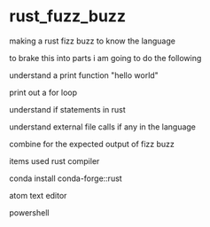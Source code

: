 # rust_fuzz_buzz
making a rust fizz buzz to know the language

to brake this into parts i am going to do the following 

understand a print function "hello world"

print out a for loop

understand if statements in rust

understand external file calls if any in the language 

combine for the expected output of fizz buzz


items used rust compiler


conda install conda-forge::rust

atom text editor

powershell
